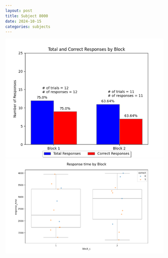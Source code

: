 ```yaml
---
layout: post
title: Subject 8000
date: 2024-10-15
categories: subjects
---
```


![](data/8000/run-14/8000_ATS_responses.png)
![](data/8000/run-14/8000_ATS_rt.png)
